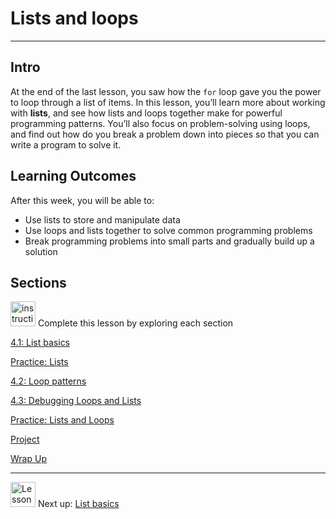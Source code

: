 # Lists and loops

---

## Intro

At the end of the last lesson, you saw how the `for` loop gave you the power to loop through a list of items. In this lesson, you’ll learn more about working with **lists**, and see how lists and loops together make for powerful programming patterns. You’ll also focus on problem-solving using loops, and find out how do you break a problem down into pieces so that you can write a program to solve it.

## **Learning Outcomes**

After this week, you will be able to:

- Use lists to store and manipulate data
- Use loops and lists together to solve common programming problems
- Break programming problems into small parts and gradually build up a solution

## Sections

<aside>


<img src="/future-proof-with-python-april-2022/instruction.png" alt="instruction.png" width="40px" /> Complete this lesson by exploring each section

</aside>

[4.1: List basics](/future-proof-with-python-april-2022/lists-and-loops/list-basics.md)

[Practice: Lists](/future-proof-with-python-april-2022/lists-and-loops/practice-lists.md)

[4.2:  Loop patterns](/future-proof-with-python-april-2022/lists-and-loops/loop-patterns.md)

[4.3:  Debugging Loops and Lists](/future-proof-with-python-april-2022/lists-and-loops/debugging-loops-and-lists.md)

[Practice: Lists and Loops](/future-proof-with-python-april-2022/lists-and-loops/practice-lists-and-loops.md)

[Project](/future-proof-with-python-april-2022/lists-and-loops/project.md)

[Wrap Up](/future-proof-with-python-april-2022/lists-and-loops/wrap-up.md)

---

<aside>


<img src="/future-proof-with-python-april-2022/learning-with-kibo/man-in-hike.png" alt="Lesson%200%20Learning%20With%20Kibo%2032002756da8b4ed2a610df0347af2a08/man-in-hike.png" width="40px" /> Next up: [List basics](/future-proof-with-python-april-2022/lists-and-loops/list-basics.md)

</aside>